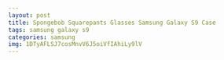 ```yaml
---
layout: post
title: Spongebob Squarepants Glasses Samsung Galaxy S9 Case
tags: samsung galaxy s9
categories: samsung
img: 1DTyAFLSJ7cosMnvV6J5oiVfIAhiLy9lV
---
```

